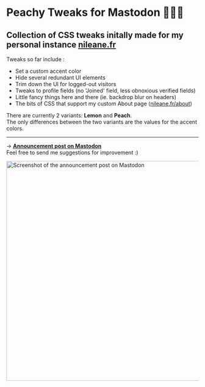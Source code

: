 # Peachy Tweaks for Mastodon  🐘🍋🍑

## Collection of CSS tweaks initally made for my personal instance [nileane.fr](https://nileane.fr)

Tweaks so far include :
- Set a custom accent color 
- Hide several redundant UI elements
- Trim down the UI for logged-out visitors
- Tweaks to profile fields (no 'Joined' field, less obnoxious verified fields)
- Little fancy things here and there (ie. backdrop blur on headers)
- The bits of CSS that support my custom About page ([nileane.fr/about](https://nileane.fr/about))


There are currently 2 variants: **Lemon** and **Peach**.  
The only differences between the two variants are the values for the accent colors.

---

→ [**Announcement post on Mastodon**](https://nileane.fr/@nileane/110615776486729850)  
Feel free to send me suggestions for improvement :)

<img width="575" alt="Screenshot of the announcement post on Mastodon" src="https://github.com/nileane/Mastodon-PeachyTweaks/assets/914451/78cda35f-d2c0-4f29-8b52-61857a5d35aa">
